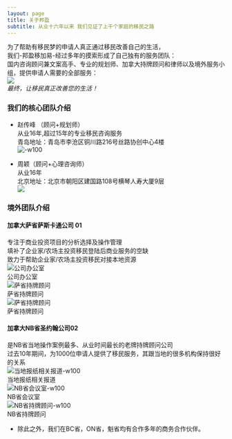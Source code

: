 ```yaml
---
layout: page
title: 关于邦盈
subtitle: 从业十六年以来 我们见证了上千个家庭的移民之路
---
```


为了帮助有移民梦的申请人真正通过移民改善自己的生活，  
我们-邦盈移加易-经过多年的摸索形成了自己独有的服务团队：  
国内咨询顾问兼文案高手、专业的规划师、加拿大持牌顾问和律师以及境外服务小组，提供申请人需要的全部服务：  
![](/assets/img/640.png#width-full)  
*最终，让移民真正改善您的生活！*  


### 我们的核心团队介绍

* 赵传峰 （顾问+规划师）  
从业16年,超过15年的专业移民咨询服务  
青岛地址：青岛市李沧区铜川路216号丝路协创中心4楼  
![-w100](/assets/img/641.jpeg)  

* 周颖（顾问+心理咨询师）  
从业16年  
北京地址：北京市朝阳区建国路108号横琴人寿大厦9层  
![](/assets/img/642.jpeg)  

### 境外团队介绍

#### 加拿大萨省萨斯卡通公司 01  
专注于商业投资项目的分析选择及操作管理  
填补了企业家/农场主投资移民登陆后商业服务的空缺  
致力于帮助企业家/农场主投资移民对接本地资源  
![公司办公室](/assets/img/643.jpeg)  
公司办公室  
![萨省持牌顾问](/assets/img/644.jpeg)  
萨省持牌顾问  
![萨省持牌顾问](/assets/img/645.jpeg)  
萨省持牌顾问  

#### 加拿大NB省圣约翰公司02
是NB省当地操作案例最多、从业时间最长的老牌持牌顾问公司  
过去10年期间，为1000位申请人提供了移民服务，其跟当地的很多机构保持很好的关系  
![当地报纸相关报道-w100](/assets/img/646.jpeg)  
当地报纸相关报道  
![NB省会议室-w100](/assets/img/647.jpeg)  
NB省会议室  
![NB省持牌顾问-w100](/assets/img/648.jpeg)  
NB省持牌顾问  

* 除此之外，我们在BC省，ON省，魁省均有合作多年的商务合作伙伴。  
